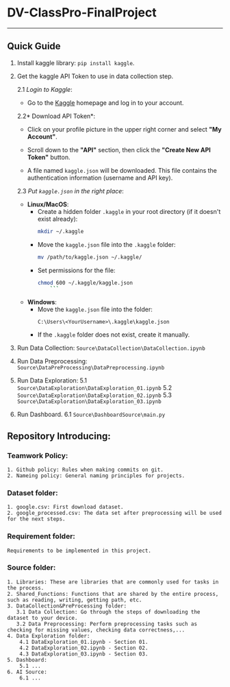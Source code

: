 # DV-ClassPro-FinalProject
---
## Quick Guide
1. Install kaggle library: `pip install kaggle`.
2. Get the kaggle API Token to use in data collection step.

   2.1 *Login to Kaggle*:

   - Go to the [Kaggle](https://www.kaggle.com/) homepage and log in to your account.

   2.2* Download API Token*:

   - Click on your profile picture in the upper right corner and select **"My Account"**.

   - Scroll down to the **"API"** section, then click the **"Create New API Token"** button.

   - A file named `kaggle.json` will be downloaded. This file contains the authentication information (username and API key).

   2.3 *Put `kaggle.json` in the right place*:
    - **Linux/MacOS**:
        - Create a hidden folder `.kaggle` in your root directory (if it doesn't exist already):
           ```bash
           mkdir ~/.kaggle
           ```
      - Move the `kaggle.json` file into the `.kaggle` folder:
           ```bash
           mv /path/to/kaggle.json ~/.kaggle/
           ```
      - Set permissions for the file:
           ```bash
           chmod 600 ~/.kaggle/kaggle.json
               ```
   - **Windows**:
     - Move the `kaggle.json` file into the folder:
       ```
       C:\Users\<YourUsername>\.kaggle\kaggle.json
       ```
     - If the `.kaggle` folder does not exist, create it manually.
3. Run Data Collection: `Source\DataCollection\DataCollection.ipynb`
4. Run Data Preprocessing: `Source\DataPreProcessing\DataPreprocessing.ipynb`
5. Run Data Exploration: 
   5.1 `Source\DataExploration\DataExploration_01.ipynb`
   5.2 `Source\DataExploration\DataExploration_02.ipynb`
   5.3 `Source\DataExploration\DataExploration_03.ipynb`
7. Run Dashboard.
   6.1 `Source\DashboardSource\main.py`

## Repository Introducing:

### **Teamwork Policy:**
    1. Github policy: Rules when making commits on git.
    2. Nameing policy: General naming principles for projects.
### **Dataset folder:**
    1. google.csv: First download dataset.
    2. google_processed.csv: The data set after preprocessing will be used for the next steps.
### **Requirement folder:**
    Requirements to be implemented in this project.
### **Source folder:** 
    1. Libraries: These are libraries that are commonly used for tasks in the process.
    2. Shared_Functions: Functions that are shared by the entire process, such as reading, writing, getting path, etc.
    3. DataCollection&PreProcessing folder:
       3.1 Data Collection: Go through the steps of downloading the dataset to your device.
       3.2 Data Preprocessing: Perform preprocessing tasks such as checking for missing values, checking data correctness,...
    4. Data Exploration folder:
        4.1 DataExploration_01.ipynb - Section 01.
        4.2 DataExploration_02.ipynb - Section 02.
        4.3 DataExploration_03.ipynb - Section 03.
    5. Dashboard:
        5.1 ...
    6. AI Source:
        6.1 ...
